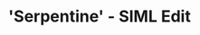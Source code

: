 ---
title: "'Serpentine' - SIML Edit"
video:
    src: https://vimeo.com/794451310
    id: 794451310
    type: vimeo
image:
    src: /assets/videography/serpentine__siml_edit.avif
    alt: 

---